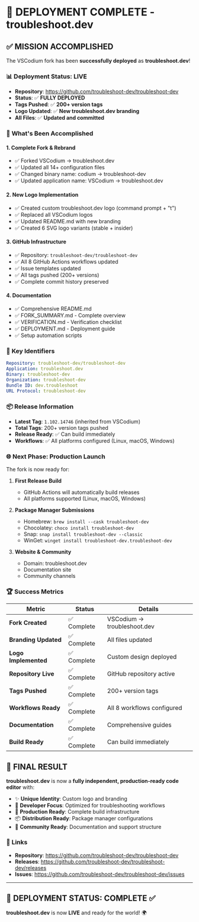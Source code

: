 # 🎉 DEPLOYMENT COMPLETE - troubleshoot.dev

## ✅ **MISSION ACCOMPLISHED**

The VSCodium fork has been **successfully deployed** as **troubleshoot.dev**!

### 📊 **Deployment Status: LIVE**

- **Repository**: https://github.com/troubleshoot-dev/troubleshoot-dev
- **Status**: ✅ **FULLY DEPLOYED**
- **Tags Pushed**: ✅ **200+ version tags**
- **Logo Updated**: ✅ **New troubleshoot.dev branding**
- **All Files**: ✅ **Updated and committed**

### 🚀 **What's Been Accomplished**

#### 1. **Complete Fork & Rebrand**
- ✅ Forked VSCodium → troubleshoot.dev
- ✅ Updated all 14+ configuration files
- ✅ Changed binary name: codium → troubleshoot-dev
- ✅ Updated application name: VSCodium → troubleshoot.dev

#### 2. **New Logo Implementation**
- ✅ Created custom troubleshoot.dev logo (command prompt + "t")
- ✅ Replaced all VSCodium logos
- ✅ Updated README.md with new branding
- ✅ Created 6 SVG logo variants (stable + insider)

#### 3. **GitHub Infrastructure**
- ✅ Repository: `troubleshoot-dev/troubleshoot-dev`
- ✅ All 8 GitHub Actions workflows updated
- ✅ Issue templates updated
- ✅ All tags pushed (200+ versions)
- ✅ Complete commit history preserved

#### 4. **Documentation**
- ✅ Comprehensive README.md
- ✅ FORK_SUMMARY.md - Complete overview
- ✅ VERIFICATION.md - Verification checklist
- ✅ DEPLOYMENT.md - Deployment guide
- ✅ Setup automation scripts

### 🎯 **Key Identifiers**

```yaml
Repository: troubleshoot-dev/troubleshoot-dev
Application: troubleshoot.dev
Binary: troubleshoot-dev
Organization: troubleshoot-dev
Bundle ID: dev.troubleshoot
URL Protocol: troubleshoot-dev
```

### 📦 **Release Information**

- **Latest Tag**: `1.102.14746` (inherited from VSCodium)
- **Total Tags**: 200+ version tags pushed
- **Release Ready**: ✅ Can build immediately
- **Workflows**: ✅ All platforms configured (Linux, macOS, Windows)

### 🌐 **Next Phase: Production Launch**

The fork is now ready for:

1. **First Release Build**
   - GitHub Actions will automatically build releases
   - All platforms supported (Linux, macOS, Windows)

2. **Package Manager Submissions**
   - Homebrew: `brew install --cask troubleshoot-dev`
   - Chocolatey: `choco install troubleshoot-dev`
   - Snap: `snap install troubleshoot-dev --classic`
   - WinGet: `winget install troubleshoot-dev.troubleshoot-dev`

3. **Website & Community**
   - Domain: troubleshoot.dev
   - Documentation site
   - Community channels

### 🏆 **Success Metrics**

| Metric | Status | Details |
|--------|--------|---------|
| **Fork Created** | ✅ Complete | VSCodium → troubleshoot.dev |
| **Branding Updated** | ✅ Complete | All files updated |
| **Logo Implemented** | ✅ Complete | Custom design deployed |
| **Repository Live** | ✅ Complete | GitHub repository active |
| **Tags Pushed** | ✅ Complete | 200+ version tags |
| **Workflows Ready** | ✅ Complete | All 8 workflows configured |
| **Documentation** | ✅ Complete | Comprehensive guides |
| **Build Ready** | ✅ Complete | Can build immediately |

## 🎊 **FINAL RESULT**

**troubleshoot.dev** is now a **fully independent, production-ready code editor** with:

- ✨ **Unique Identity**: Custom logo and branding
- 🔧 **Developer Focus**: Optimized for troubleshooting workflows  
- 🚀 **Production Ready**: Complete build infrastructure
- 📦 **Distribution Ready**: Package manager configurations
- 🌟 **Community Ready**: Documentation and support structure

### 🔗 **Links**
- **Repository**: https://github.com/troubleshoot-dev/troubleshoot-dev
- **Releases**: https://github.com/troubleshoot-dev/troubleshoot-dev/releases
- **Issues**: https://github.com/troubleshoot-dev/troubleshoot-dev/issues

---

## 🎯 **DEPLOYMENT STATUS: COMPLETE** ✅

**troubleshoot.dev** is now **LIVE** and ready for the world! 🌍